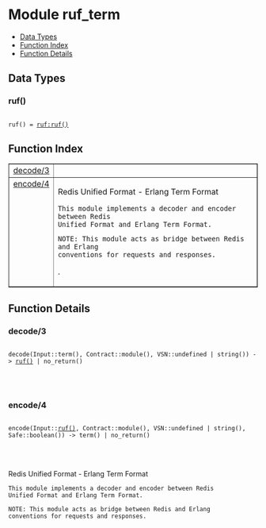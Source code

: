 

# Module ruf_term #
* [Data Types](#types)
* [Function Index](#index)
* [Function Details](#functions)



<a name="types"></a>

## Data Types ##




### <a name="type-ruf">ruf()</a> ###



<pre><code>
ruf() = <a href="ruf.md#type-ruf">ruf:ruf()</a>
</code></pre>


<a name="index"></a>

## Function Index ##


<table width="100%" border="1" cellspacing="0" cellpadding="2" summary="function index"><tr><td valign="top"><a href="#decode-3">decode/3</a></td><td></td></tr><tr><td valign="top"><a href="#encode-4">encode/4</a></td><td><p>Redis Unified Format - Erlang Term Format</p>


<pre><code>This module implements a decoder and encoder between Redis
Unified Format and Erlang Term Format.</code></pre>



<pre><code>NOTE: This module acts as bridge between Redis and Erlang
conventions for requests and responses.</code></pre>
.</td></tr></table>


<a name="functions"></a>

## Function Details ##

<a name="decode-3"></a>

### decode/3 ###


<pre><code>
decode(Input::term(), Contract::module(), VSN::undefined | string()) -&gt; <a href="#type-ruf">ruf()</a> | no_return()
</code></pre>

<br></br>



<a name="encode-4"></a>

### encode/4 ###


<pre><code>
encode(Input::<a href="#type-ruf">ruf()</a>, Contract::module(), VSN::undefined | string(), Safe::boolean()) -&gt; term() | no_return()
</code></pre>

<br></br>


<p>Redis Unified Format - Erlang Term Format</p>


<pre><code>This module implements a decoder and encoder between Redis
Unified Format and Erlang Term Format.</code></pre>



<pre><code>NOTE: This module acts as bridge between Redis and Erlang
conventions for requests and responses.</code></pre>


